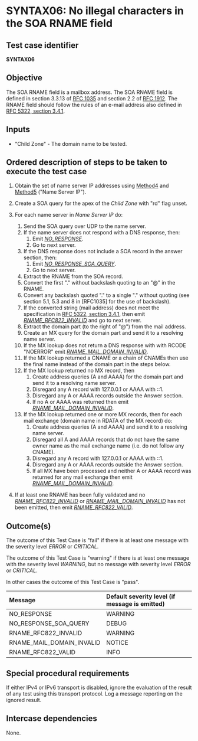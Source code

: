 # SYNTAX06: No illegal characters in the SOA RNAME field

## Test case identifier
**SYNTAX06**

## Objective

The SOA RNAME field is a mailbox address. The SOA RNAME field is defined
in section 3.3.13 of [RFC 1035] and section 2.2 of [RFC 1912]. The RNAME
field should follow the rules of an e-mail address also defined in 
[RFC 5322, section 3.4.1].

## Inputs

* "Child Zone" - The domain name to be tested.

## Ordered description of steps to be taken to execute the test case

1. Obtain the set of name server IP addresses using [Method4] and [Method5]
   ("Name Server IP").

2. Create a SOA query for the apex of the *Child Zone* with "rd" flag unset.

3. For each name server in *Name Server IP* do:
   1. Send the SOA query over UDP to the name server.
   2. If the name server does not respond with a DNS response, then:
      1. Emit *[NO_RESPONSE]*.
      2. Go to next server.
   3. If the DNS response does not include a SOA record in the 
      answer section, then:
      1. Emit *[NO_RESPONSE_SOA_QUERY]*.
      2. Go to next server.
   4. Extract the RNAME from the SOA record.
   5. Convert the first "." without backslash quoting to an "@" in 
      the RNAME.
   6. Convert any backslash quoted "." to a single "." without quoting
      (see section 5.1, 5.3 and 8 in [RFC1035] for the use of backslash).
   7. If the converted string (mail address) does not meet the 
      specification in [RFC 5322, section 3.4.1], then emit 
      *[RNAME_RFC822_INVALID]* and go to next server.
   8. Extract the domain part (to the right of "@") from the mail 
      address.
   9. Create an MX query for the domain part and send it to a resolving
       name server. 
   10. If the MX lookup does not return a DNS response with with RCODE 
       "NOERROR" emit *[RNAME_MAIL_DOMAIN_INVALID]*.
   11. If the MX lookup returned a CNAME or a chain of CNAMEs then
       use the final name instead of the domain part in the steps below.
   12. If the MX lookup returned no MX record, then 
       1. Create address queries (A and AAAA) for the domain part and
          send it to a resolving name server.
       2. Disregard any A record with 127.0.0.1 or AAAA with ::1.
       3. Disregard any A or AAAA records outside the Answer section.
       4. If no A or AAAA was returned then emit 
          *[RNAME_MAIL_DOMAIN_INVALID]*.
   13. If the MX lookup returned one or more MX records, then for each
       mail exchange (domain name in RDATA of the MX record) do:
       1. Create address queries (A and AAAA) and send it to a 
          resolving name server.
       2. Disregard all A and AAAA records that do not have the same
          owner name as the mail exchange name (i.e. do not follow
          any CNAME).
       3. Disregard any A record with 127.0.0.1 or AAAA with ::1.
       4. Disregard any A or AAAA records outside the Answer section.
       5. If all MX have been processed and neither A or AAAA record 
          was returned for any mail exchange then emit 
          *[RNAME_MAIL_DOMAIN_INVALID]*.

4. If at least one RNAME has been fully validated and no 
   *[RNAME_RFC822_INVALID]* or *[RNAME_MAIL_DOMAIN_INVALID]*
   has not been emitted, then emit *[RNAME_RFC822_VALID]*.


## Outcome(s)

The outcome of this Test Case is "fail" if there is at least one message
with the severity level *ERROR* or *CRITICAL*.

The outcome of this Test Case is "warning" if there is at least one message
with the severity level *WARNING*, but no message with severity level
*ERROR* or *CRITICAL*.

In other cases the outcome of this Test Case is "pass".

Message                       | Default severity level (if message is emitted)
:-----------------------------|:-----------------------------------
NO_RESPONSE                   | WARNING
NO_RESPONSE_SOA_QUERY         | DEBUG
RNAME_RFC822_INVALID          | WARNING
RNAME_MAIL_DOMAIN_INVALID     | NOTICE
RNAME_RFC822_VALID            | INFO




## Special procedural requirements

If either IPv4 or IPv6 transport is disabled, ignore the evaluation of the
result of any test using this transport protocol. Log a message reporting
on the ignored result.

## Intercase dependencies

None.


[Method4]: ../Methods.md#method-4-obtain-glue-address-records-from-parent

[Method5]: ../Methods.md#method-5-obtain-the-name-server-address-records-from-child

[RFC 1035]: https://tools.ietf.org/html/rfc1035

[RFC 1912]: https://tools.ietf.org/html/rfc1912

[RFC 5322, section 3.4.1]: https://tools.ietf.org/html/rfc5322#section-3.4

[NO_RESPONSE]: #outcomes

[NO_RESPONSE_SOA_QUERY]: #outcomes

[RNAME_RFC822_INVALID]: #outcomes

[RNAME_MAIL_DOMAIN_INVALID]: #outcomes

[RNAME_RFC822_VALID]: #outcomes




